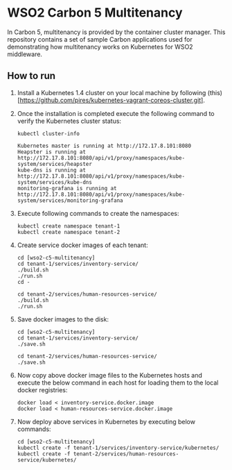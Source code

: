 # WSO2 Carbon 5 Multitenancy

In Carbon 5, multitenancy is provided by the container cluster manager.
This repository contains a set of sample Carbon applications used for 
demonstrating how multitenancy works on Kubernetes for WSO2 middleware.

## How to run

1. Install a Kubernetes 1.4 cluster on your local machine by following 
(this)[https://github.com/pires/kubernetes-vagrant-coreos-cluster.git].

2. Once the installation is completed execute the following command to
verify the Kubernetes cluster status:

    ```
    kubectl cluster-info
    
    Kubernetes master is running at http://172.17.8.101:8080
    Heapster is running at http://172.17.8.101:8080/api/v1/proxy/namespaces/kube-system/services/heapster
    kube-dns is running at http://172.17.8.101:8080/api/v1/proxy/namespaces/kube-system/services/kube-dns
    monitoring-grafana is running at http://172.17.8.101:8080/api/v1/proxy/namespaces/kube-system/services/monitoring-grafana
    ```

3. Execute following commands to create the namespaces:
    ```
    kubectl create namespace tenant-1
    kubectl create namespace tenant-2
    ```
    
4. Create service docker images of each tenant:

   ```
   cd [wso2-c5-multitenancy]
   cd tenant-1/services/inventory-service/
   ./build.sh
   ./run.sh
   cd -
   
   cd tenant-2/services/human-resources-service/
   ./build.sh
   ./run.sh
   ```
   
5. Save docker images to the disk:
 
   ```
   cd [wso2-c5-multitenancy]
   cd tenant-1/services/inventory-service/
   ./save.sh
   
   cd tenant-2/services/human-resources-service/
   ./save.sh
   ```
   
6. Now copy above docker image files to the Kubernetes hosts and execute
the below command in each host for loading them to the local docker registries:

    ```
    docker load < inventory-service.docker.image
    docker load < human-resources-service.docker.image
    ```
    
 7. Now deploy above services in Kubernetes by executing below commands:
 
    ```
    cd [wso2-c5-multitenancy]
    kubectl create -f tenant-1/services/inventory-service/kubernetes/
    kubectl create -f tenant-2/services/human-resources-service/kubernetes/
    ```